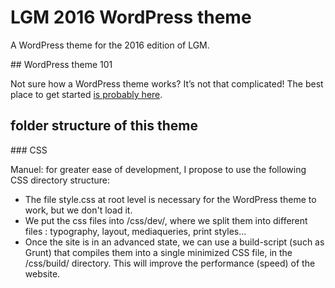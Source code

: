 # LGM 2016 WordPress theme

A WordPress theme for the 2016 edition of LGM.

## WordPress theme 101

Not sure how a WordPress theme works? It’s not that complicated! The best place to get started [is probably here](https://codex.wordpress.org/Theme_Development).

## folder structure of this theme

### CSS

Manuel: for greater ease of development, I propose to use the following CSS directory structure: 

- The file style.css at root level is necessary for the WordPress theme to work, but we don't load it.
- We put the css files into /css/dev/, where we split them into different files : typography, layout, mediaqueries, print styles...
- Once the site is in an advanced state, we can use a build-script (such as Grunt) that compiles them into a single minimized CSS file, in the /css/build/ directory. This will improve the performance (speed) of the website.